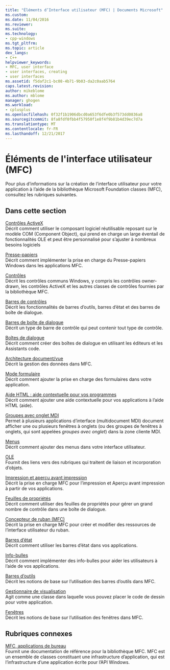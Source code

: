 ```yaml
---
title: "Éléments d’Interface utilisateur (MFC) | Documents Microsoft"
ms.custom: 
ms.date: 11/04/2016
ms.reviewer: 
ms.suite: 
ms.technology:
- cpp-windows
ms.tgt_pltfrm: 
ms.topic: article
dev_langs:
- C++
helpviewer_keywords:
- MFC, user interface
- user interfaces, creating
- user interfaces
ms.assetid: f5daf2c1-bc08-4b71-9b03-da2c0aab5764
caps.latest.revision: 
author: mikeblome
ms.author: mblome
manager: ghogen
ms.workload:
- cplusplus
ms.openlocfilehash: 0f32f1b1906dbcd0a653f6dfe0b3f573dd0836a8
ms.sourcegitcommit: 8fa8fdf0fbb4f57950f1e8f4f9b81b4d39ec7d7a
ms.translationtype: MT
ms.contentlocale: fr-FR
ms.lasthandoff: 12/21/2017
---
```

# <a name="user-interface-elements-mfc"></a>Éléments de l'interface utilisateur (MFC)
Pour plus d’informations sur la création de l’interface utilisateur pour votre application à l’aide de la bibliothèque Microsoft Foundation classes (MFC), consultez les rubriques suivantes.  
  
## <a name="in-this-section"></a>Dans cette section  
 [Contrôles ActiveX](../mfc/activex-controls.md)  
 Décrit comment utiliser le composant logiciel réutilisable reposant sur le modèle COM (Component Object), qui prend en charge un large éventail de fonctionnalités OLE et peut être personnalisé pour s’ajuster à nombreux besoins logiciels  
  
 [Presse-papiers](../mfc/clipboard.md)  
 Décrit comment implémenter la prise en charge du Presse-papiers Windows dans les applications MFC.  
  
 [Contrôles](../mfc/controls-mfc.md)  
 Décrit les contrôles communs Windows, y compris les contrôles owner-drawn, les contrôles ActiveX et les autres classes de contrôles fournies par la bibliothèque MFC.  
  
 [Barres de contrôles](../mfc/control-bars.md)  
 Décrit les fonctionnalités de barres d’outils, barres d’état et des barres de boîte de dialogue.  
  
 [Barres de boîte de dialogue](../mfc/dialog-bars.md)  
 Décrit un type de barre de contrôle qui peut contenir tout type de contrôle.  
  
 [Boîtes de dialogue](../mfc/dialog-boxes.md)  
 Décrit comment créer des boîtes de dialogue en utilisant les éditeurs et les Assistants code.  
  
 [Architecture document/vue](../mfc/document-view-architecture.md)  
 Décrit la gestion des données dans MFC.  
  
 [Mode formulaire](../mfc/form-views-mfc.md)  
 Décrit comment ajouter la prise en charge des formulaires dans votre application.  
  
 [Aide HTML : aide contextuelle pour vos programmes](../mfc/html-help-context-sensitive-help-for-your-programs.md)  
 Décrit comment ajouter une aide contextuelle pour vos applications à l’aide HTML (aide).  
  
 [Groupes avec onglet MDI](../mfc/mdi-tabbed-groups.md)  
 Permet à plusieurs applications d’interface (multidocument MDI) document afficher une ou plusieurs fenêtres à onglets (ou des groupes de fenêtres à onglets, qui sont appelées *groupes avec onglet*) dans la zone cliente MDI.  
  
 [Menus](../mfc/menus-mfc.md)  
 Décrit comment ajouter des menus dans votre interface utilisateur.  
  
 [OLE](../mfc/ole-mfc.md)  
 Fournit des liens vers des rubriques qui traitent de liaison et incorporation d’objets.  
  
 [Impression et aperçu avant impression](../mfc/printing-and-print-preview.md)  
 Décrit la prise en charge MFC pour l’impression et Aperçu avant impression à partir de vos applications.  
  
 [Feuilles de propriétés](../mfc/property-sheets-mfc.md)  
 Décrit comment utiliser des feuilles de propriétés pour gérer un grand nombre de contrôle dans une boîte de dialogue.  
  
 [Concepteur de ruban (MFC)](../mfc/ribbon-designer-mfc.md)  
 Décrit la prise en charge MFC pour créer et modifier des ressources de l’interface utilisateur du ruban.  
  
 [Barres d’état](../mfc/status-bars.md)  
 Décrit comment utiliser les barres d’état dans vos applications.  
  
 [Info-bulles](../mfc/tool-tips.md)  
 Décrit comment implémenter des info-bulles pour aider les utilisateurs à l’aide de vos applications.  
  
 [Barres d’outils](../mfc/toolbars.md)  
 Décrit les notions de base sur l’utilisation des barres d’outils dans MFC.  
  
 [Gestionnaire de visualisation](../mfc/visualization-manager.md)  
 Agit comme une classe dans laquelle vous pouvez placer le code de dessin pour votre application.  
  
 [Fenêtres](../mfc/windows.md)  
 Décrit les notions de base sur l’utilisation des fenêtres dans MFC.  
  
## <a name="related-sections"></a>Rubriques connexes  
 [MFC, applications de bureau](../mfc/mfc-desktop-applications.md)  
 Fournit une documentation de référence pour la bibliothèque MFC. MFC est un ensemble de classes constituant une infrastructure d’application, qui est l’infrastructure d’une application écrite pour l’API Windows.

